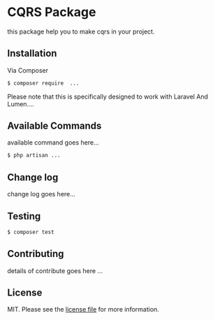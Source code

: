# CQRS Package



this package help you to make cqrs in your project.  

## Installation

Via Composer

``` bash
$ composer require  ...
```

Please note that this is specifically designed to work with Laravel And Lumen....


## Available Commands
available command goes here... 
```bash
$ php artisan ... 
```
## Change log

change log goes here...

## Testing

``` bash
$ composer test
```

## Contributing

details of contribute goes here ...


## License

MIT. Please see the [license file](LICENSE.md) for more information.

